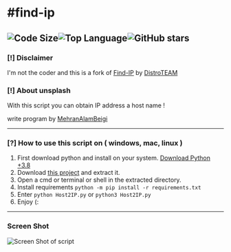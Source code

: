 #find-ip
=================================
![Code Size](https://img.shields.io/github/languages/code-size/distroteam/find-ip)![Top Language](https://img.shields.io/github/languages/top/distroteam/find-ip)![GitHub stars](https://img.shields.io/github/stars/distroteam/find-ip)
--------------------------------------------------------------------
### [!] Disclaimer
I'm not the coder and this is a fork of [Find-IP]("https://github.com/DistroTEAM/Find-IP") by [DistroTEAM]("https://github.com/DistroTEAM)

### [!] About unsplash
With this script you can obtain IP address a host name !

write program by [MehranAlamBeigi](alammehran67@gmail.com)

--------------------------------------------------------------------
### [?] How to use this script on ( windows, mac, linux )
1. First download python and install on your system. [Download Python +3.8](https://www.python.org/downloads/)
2. Download [this project](https://codeload.github.com/IHosseini083/Host2IP/zip/main) and extract it.
3. Open a cmd or terminal or shell in the extracted directory.
4. Install requirements `python -m pip install -r requirements.txt`
5. Enter `python Host2IP.py` or `python3 Host2IP.py`
6. Enjoy (:
--------------------------------------------------------------------
### Screen Shot
![Screen Shot of script](https://github.com/IHosseini083/Host2IP/blob/master/ss/img.png "Screen Shot of script")

 
